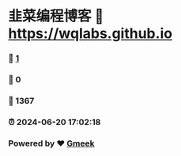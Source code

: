 # 韭菜编程博客 :link: https://wqlabs.github.io 
### :page_facing_up: [1](https://wqlabs.github.io/tag.html) 
### :speech_balloon: 0 
### :hibiscus: 1367 
### :alarm_clock: 2024-06-20 17:02:18 
### Powered by :heart: [Gmeek](https://github.com/Meekdai/Gmeek)
